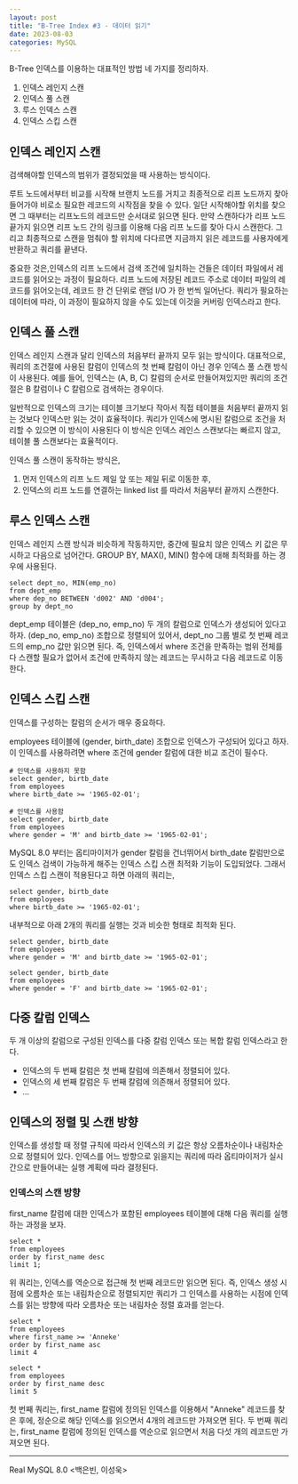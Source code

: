 ```yaml
---
layout: post
title: "B-Tree Index #3 - 데이터 읽기"
date: 2023-08-03
categories: MySQL
---
```


B-Tree 인덱스를 이용하는 대표적인 방법 네 가지를 정리하자.

1. 인덱스 레인지 스캔
2. 인덱스 풀 스캔
3. 루스 인덱스 스캔
4. 인덱스 스킵 스캔

## 인덱스 레인지 스캔

검색해야할 인덱스의 범위가 결정되었을 때 사용하는 방식이다.

루트 노드에서부터 비교를 시작해 브랜치 노드를 거치고 최종적으로 리프 노드까지 찾아 들어가야 비로소 필요한 레코드의 시작점을 찾을 수 있다.
일단 시작해야할 위치를 찾으면 그 때부터는 리프노드의 레코드만 순서대로 읽으면 된다.
만약 스캔하다가 리프 노드 끝가지 읽으면 리프 노드 간의 링크를 이용해 다음 리프 노드를 찾아 다시 스캔한다. 
그리고 최종적으로 스캔을 멈춰야 할 위치에 다다르면 지금까지 읽은 레코드를 사용자에게 반환하고 쿼리를 끝낸다.

중요한 것은,인덱스의 리프 노드에서 검색 조건에 일치하는 건들은 데이터 파일에서 레코드를 읽어오는 과정이 필요하다.
리프 노드에 저장된 레코드 주소로 데이터 파일의 레코드를 읽어오는데, 레코드 한 건 단위로 랜덤 I/O 가 한 번씩 일어난다.
쿼리가 필요하는 데이터에 따라, 이 과정이 필요하지 않을 수도 있는데 이것을 커버링 인덱스라고 한다.

## 인덱스 풀 스캔

인덱스 레인지 스캔과 달리 인덱스의 처음부터 끝까지 모두 읽는 방식이다.
대표적으로, 쿼리의 조건절에 사용된 칼럼이 인덱스의 첫 번째 칼럼이 아닌 경우 인덱스 풀 스캔 방식이 사용된다.
예를 들어, 인덱스는 (A, B, C) 칼럼의 순서로 만들어져있지만 쿼리의 조건절은 B 칼럼이나 C 칼럼으로 검색하는 경우이다.

일반적으로 인덱스의 크기는 테이블 크기보다 작아서 직접 테이블을 처음부터 끝까지 읽는 것보다 인덱스만 읽는 것이 효율적이다.
쿼리가 인덱스에 명시된 칼럼으로 조건을 처리할 수 있으면 이 방식이 사용된다
이 방식은 인덱스 레인스 스캔보다는 빠르지 않고, 테이블 풀 스캔보다는 효율적이다.

인덱스 풀 스캔이 동작하는 방식은,

1. 먼저 인덱스의 리프 노드 제일 앞 또는 제일 뒤로 이동한 후,
2. 인덱스의 리프 노드를 연결하는 linked list 를 따라서 처음부터 끝까지 스캔한다.

## 루스 인덱스 스캔

인덱스 레인지 스캔 방식과 비슷하게 작동하지만, 중간에 필요치 않은 인덱스 키 값은 무시하고 다음으로 넘어간다.
GROUP BY, MAX(), MIN() 함수에 대해 최적화를 하는 경우에 사용된다.

```mysql
select dept_no, MIN(emp_no)
from dept_emp
where dep_no BETWEEN 'd002' AND 'd004';
group by dept_no
```

dept_emp 테이블은 (dep_no, emp_no) 두 개의 칼럼으로 인덱스가 생성되어 있다고 하자.
(dep_no, emp_no) 조합으로 정렬되어 있어서, dept_no 그룹 별로 첫 번째 레코드의 emp_no 값만 읽으면 된다.
즉, 인덱스에서 where 조건을 만족하는 범위 전체를 다 스캔할 필요가 없어서 조건에 만족하지 않는 레코드는 무시하고 다음 레코드로 이동한다.

## 인덱스 스킵 스캔

인덱스를 구성하는 칼럼의 순서가 매우 중요하다. 

employees 테이블에 (gender, birth_date) 조합으로 인덱스가 구성되어 있다고 하자.
이 인덱스를 사용하려면 where 조건에 gender 칼럼에 대한 비교 조건이 필수다.

```mysql
# 인덱스를 사용하지 못함
select gender, birtb_date
from employees
where birtb_date >= '1965-02-01';

# 인덱스를 사용함
select gender, birtb_date
from employees
where gender = 'M' and birtb_date >= '1965-02-01';
```

MySQL 8.0 부터는 옵티마이저가 gender 칼럼을 건너뛰어서 birth_date 칼럼만으로도 인덱스 검색이 가능하게 해주는 인덱스 스킵 스캔 최적화 기능이 도입되었다.
그래서 인덱스 스킵 스캔이 적용된다고 하면 아래의 쿼리는,

```mysql
select gender, birtb_date
from employees
where birtb_date >= '1965-02-01';
```

내부적으로 아래 2개의 쿼리를 실행는 것과 비슷한 형태로 최적화 된다.

```mysql
select gender, birtb_date
from employees
where gender = 'M' and birtb_date >= '1965-02-01';

select gender, birtb_date
from employees
where gender = 'F' and birtb_date >= '1965-02-01';
```

## 다중 칼럼 인덱스

두 개 이상의 칼럼으로 구성된 인덱스를 다중 칼럼 인덱스 또는 복합 칼럼 인덱스라고 한다. 

- 인덱스의 두 번째 칼럼은 첫 번째 칼럼에 의존해서 정렬되어 있다.
- 인덱스의 세 번째 칼럼은 두 번째 칼럼에 의존해서 정렬되어 있다.
- ...

## 인덱스의 정렬 및 스캔 방향

인덱스를 생성할 때 정렬 규칙에 따라서 인덱스의 키 값은 항상 오름차순이나 내림차순으로 정렬되어 있다.
인덱스를 어느 방향으로 읽을지는 쿼리에 따라 옵티마이저가 실시간으로 만들어내는 실행 계획에 따라 결정된다.

### 인덱스의 스캔 방향

first_name 칼럼에 대한 인덱스가 포함된 employees 테이블에 대해 다음 쿼리를 실행하는 과정을 보자.

```mysql
select *
from employees
order by first_name desc
limit 1;
```

위 쿼리는, 인덱스를 역순으로 접근해 첫 번째 레코드만 읽으면 된다.
즉, 인덱스 생성 시점에 오름차순 또는 내림차순으로 정렬되지만 쿼리가 그 인덱스를 사용하는 시점에 인덱스를 읽는 방향에 따라 오름차순 또는 내림차순 정렬 효과를 얻는다.

```mysql
select *
from employees
where first_name >= 'Anneke'
order by first_name asc
limit 4

select *
from employees
order by first_name desc 
limit 5
```

첫 번째 쿼리는, first_name 칼럼에 정의된 인덱스를 이용해서 "Anneke" 레코드를 찾은 후에, 정순으로 해당 인덱스를 읽으면서 4개의 레코드만 가져오면 된다.
두 번째 쿼리는, first_name 칼럼에 정의된 인덱스를 역순으로 읽으면서 처음 다섯 개의 레코드만 가져오면 된다.

---

Real MySQL 8.0 <백은빈, 이성욱>
